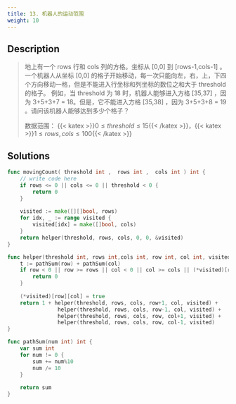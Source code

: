 ```yaml
---
title: 13. 机器人的运动范围
weight: 10
---
```


## Description

> 地上有一个 rows 行和 cols 列的方格。坐标从 [0,0] 到 [rows-1,cols-1] 。一个机器人从坐标 [0,0] 的格子开始移动，每一次只能向左，右，上，下四个方向移动一格，但是不能进入行坐标和列坐标的数位之和大于 threshold 的格子。 例如，当 threshold 为 18 时，机器人能够进入方格   [35,37] ，因为 3+5+3+7 = 18。但是，它不能进入方格 [35,38] ，因为 3+5+3+8 = 19 。请问该机器人能够达到多少个格子？
> 
> 数据范围： {{< katex >}}$0 \le threshold \le 15${{< /katex >}}，{{< katex >}}$1 \le rows,cols \le 100${{< /katex >}}


## Solutions

```go
func movingCount( threshold int ,  rows int ,  cols int ) int {
    // write code here
    if rows <= 0 || cols <= 0 || threshold < 0 {
        return 0
    }
    
    visited := make([][]bool, rows)
    for idx, _ := range visited {
        visited[idx] = make([]bool, cols)
    }
    return helper(threshold, rows, cols, 0, 0, &visited)
}

func helper(threshold int, rows int,cols int, row int, col int, visited *[][]bool) int {
    t := pathSum(row) + pathSum(col)
    if row < 0 || row >= rows || col < 0 || col >= cols || (*visited)[row][col] || t > threshold {
        return 0
    } 
    
    (*visited)[row][col] = true
    return 1 + helper(threshold, rows, cols, row+1, col, visited) +
                helper(threshold, rows, cols, row-1, col, visited) +
                helper(threshold, rows, cols, row, col+1, visited) +
                helper(threshold, rows, cols, row, col-1, visited)
}

func pathSum(num int) int {
    var sum int 
    for num != 0 {
        sum += num%10
        num /= 10
    }
    
    return sum
}
```
